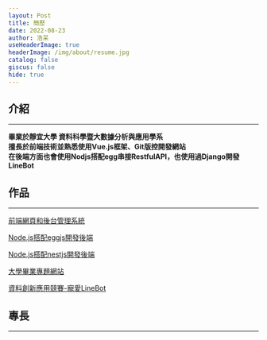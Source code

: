 ```yaml
---
layout: Post 
title: 簡歷 
date: 2022-08-23
author: 浩呆 
useHeaderImage: true
headerImage: /img/about/resume.jpg 
catalog: false 
giscus: false  
hide: true  
---
```


<Resume />

## 介紹
---

**畢業於靜宜大學 資料科學暨大數據分析與應用學系**
<br/>
**擅長於前端技術並熟悉使用Vue.js框架、Git版控開發網站**
<br/>
**在後端方面也會使用Nodjs搭配egg串接RestfulAPI，也使用過Django開發LineBot**

## 作品
---

[前端網頁和後台管理系統](https://github.com/a596116/web)

[Node.js搭配eggjs開發後端](https://github.com/a596116/server)

[Node.js搭配nestjs開發後端](https://github.com/a596116/nestjs)

[大學畢業專題網站](https://github.com/a596116/ir)

[資料創新應用競賽-寵愛LineBot](https://github.com/a596116/petLove)


## 專長
---
<Skill/>


